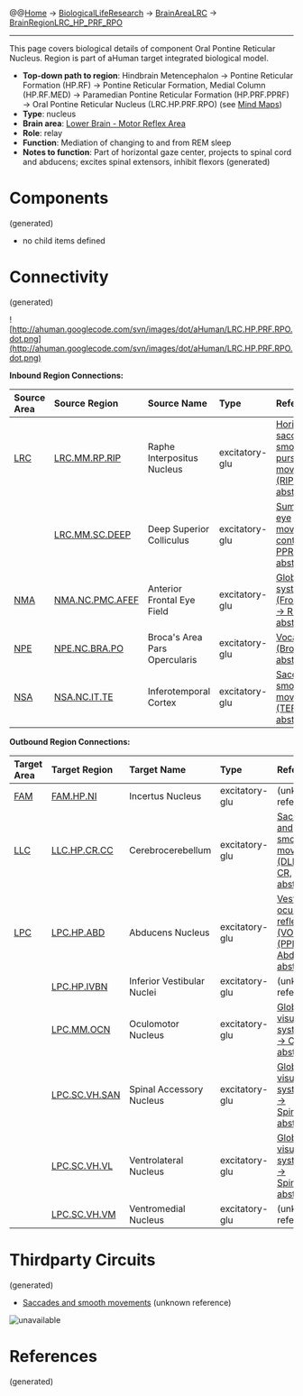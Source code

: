@@[Home](Home.md) -> [BiologicalLifeResearch](BiologicalLifeResearch.md) -> [BrainAreaLRC](BrainAreaLRC.md) -> [BrainRegionLRC\_HP\_PRF\_RPO](BrainRegionLRC_HP_PRF_RPO.md)

---


This page covers biological details of component Oral Pontine Reticular Nucleus.
Region is part of aHuman target integrated biological model.

  * **Top-down path to region**: Hindbrain Metencephalon -> Pontine Reticular Formation (HP.RF) -> Pontine Reticular Formation, Medial Column (HP.RF.MED) -> Paramedian Pontine Reticular Formation (HP.PRF.PPRF) -> Oral Pontine Reticular Nucleus (LRC.HP.PRF.RPO) (see [Mind Maps](OverallMindMaps.md))
  * **Type**: nucleus
  * **Brain area**: [Lower Brain - Motor Reflex Area](BrainAreaLRC.md)
  * **Role**: relay
  * **Function**: Mediation of changing to and from REM sleep
  * **Notes to function**: Part of horizontal gaze center, projects to spinal cord and abducens; excites spinal extensors, inhibit flexors
(generated)
# Components #
(generated)


  * no child items defined

# Connectivity #
(generated)


![http://ahuman.googlecode.com/svn/images/dot/aHuman/LRC.HP.PRF.RPO.dot.png](http://ahuman.googlecode.com/svn/images/dot/aHuman/LRC.HP.PRF.RPO.dot.png)

**Inbound Region Connections:**

| **Source Area** | **Source Region** | **Source Name** | **Type** | **Reference** |
|:----------------|:------------------|:----------------|:---------|:--------------|
| [LRC](BrainAreaLRC.md) | [LRC.MM.RP.RIP](BrainRegionLRC_MM_RP_RIP.md) | Raphe Interpositus Nucleus | excitatory-glu | [Horizontal saccades and smooth pursuit movements (RIP -> PPRF, abstract)](http://www.sciencedirect.com/science/article/pii/S0006899301025987) |
|                 | [LRC.MM.SC.DEEP](BrainRegionLRC_MM_SC_DEEP.md) | Deep Superior Colliculus | excitatory-glu | [Summary of eye movement control (SC -> PPRF, abstract)](http://www.cixip.com/index.php/page/content/id/1190) |
| [NMA](BrainAreaNMA.md) | [NMA.NC.PMC.AFEF](BrainRegionNMA_NC_PMC_AFEF.md) | Anterior Frontal Eye Field | excitatory-glu | [Global visual system (FrontalCortex -> RF, abstract)](http://www.sciencedirect.com/science/article/pii/S0959438808001566) |
| [NPE](BrainAreaNPE.md) | [NPE.NC.BRA.PO](BrainRegionNPE_NC_BRA_PO.md) | Broca's Area Pars Opercularis | excitatory-glu | [Vocal Control (Broca -> RF, abstract)](http://www.frontiersin.org/neuroanatomy/10.3389/fnana.2011.00034/full) |
| [NSA](BrainAreaNSA.md) | [NSA.NC.IT.TE](BrainRegionNSA_NC_IT_TE.md) | Inferotemporal Cortex | excitatory-glu | [Saccades and smooth movements (TEF -> DLPN, abstract)](http://ahuman.googlecode.com/svn/images/wiki/research/biomodel/saccades.jpg) |

**Outbound Region Connections:**

| **Target Area** | **Target Region** | **Target Name** | **Type** | **Reference** |
|:----------------|:------------------|:----------------|:---------|:--------------|
| [FAM](BrainAreaFAM.md) | [FAM.HP.NI](BrainRegionFAM_HP_NI.md) | Incertus Nucleus | excitatory-glu | (unknown reference) |
| [LLC](BrainAreaLLC.md) | [LLC.HP.CR.CC](BrainRegionLLC_HP_CR_CC.md) | Cerebrocerebellum | excitatory-glu | [Saccades and smooth movements (DLPN -> CR, abstract)](http://ahuman.googlecode.com/svn/images/wiki/research/biomodel/saccades.jpg) |
| [LPC](BrainAreaLPC.md) | [LPC.HP.ABD](BrainRegionLPC_HP_ABD.md) | Abducens Nucleus | excitatory-glu | [Vestibulo-ocular reflex (VOR) (PPRF -> Abducens, abstract)](http://www.neuroanatomy.wisc.edu/virtualbrain/BrainStem/13VNAN.html) |
|                 | [LPC.HP.IVBN](BrainRegionLPC_HP_IVBN.md) | Inferior Vestibular Nuclei | excitatory-glu | (unknown reference) |
|                 | [LPC.MM.OCN](BrainRegionLPC_MM_OCN.md) | Oculomotor Nucleus | excitatory-glu | [Global visual system (RF -> OPN, abstract)](http://www.sciencedirect.com/science/article/pii/S0959438808001566) |
|                 | [LPC.SC.VH.SAN](BrainRegionLPC_SC_VH_SAN.md) | Spinal Accessory Nucleus | excitatory-glu | [Global visual system (RF -> SpinalCord, abstract)](http://www.sciencedirect.com/science/article/pii/S0959438808001566) |
|                 | [LPC.SC.VH.VL](BrainRegionLPC_SC_VH_VL.md) | Ventrolateral Nucleus | excitatory-glu | [Global visual system (RF -> SpinalCord, abstract)](http://www.sciencedirect.com/science/article/pii/S0959438808001566) |
|                 | [LPC.SC.VH.VM](BrainRegionLPC_SC_VH_VM.md) | Ventromedial Nucleus | excitatory-glu | (unknown reference) |

# Thirdparty Circuits #
(generated)

  * [Saccades and smooth movements](http://ahuman.googlecode.com/svn/images/wiki/research/biomodel/saccades.jpg) (unknown reference)

<img src='http://ahuman.googlecode.com/svn/images/wiki/research/biomodel/saccades.jpg' alt='unavailable'>


<h1>References</h1>
(generated)<br>
<br>
